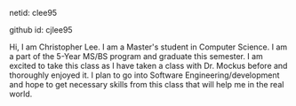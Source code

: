 netid: clee95


github id: cjlee95



Hi, I am Christopher Lee. I am a Master's student in Computer Science. I am a part of the 5-Year MS/BS program and graduate this semester. I am excited to take this class as I have taken a class with Dr. Mockus before and thoroughly enjoyed it. I plan to go into Software Engineering/development and hope to get necessary skills from this class that will help me in the real world.


